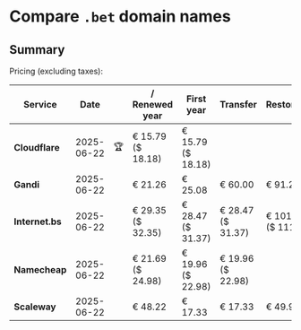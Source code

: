 # Compare `.bet` domain names

## Summary

Pricing (excluding taxes):

| Service | Date |  | / Renewed year | First year | Transfer | Restoration |
|--|--|--|--|--|--|--|
| **Cloudflare** | 2025-06-22 | 🏆 | € 15.79<br>($ 18.18) | € 15.79<br>($ 18.18) |  |  |
| **Gandi** | 2025-06-22 |  | € 21.26 | € 25.08 | € 60.00 | € 91.21 |
| **Internet.bs** | 2025-06-22 |  | € 29.35<br>($ 32.35) | € 28.47<br>($ 31.37) | € 28.47<br>($ 31.37) | € 101.25<br>($ 111.55) |
| **Namecheap** | 2025-06-22 |  | € 21.69<br>($ 24.98) | € 19.96<br>($ 22.98) | € 19.96<br>($ 22.98) |  |
| **Scaleway** | 2025-06-22 |  | € 48.22 | € 17.33 | € 17.33 | € 49.99 |
